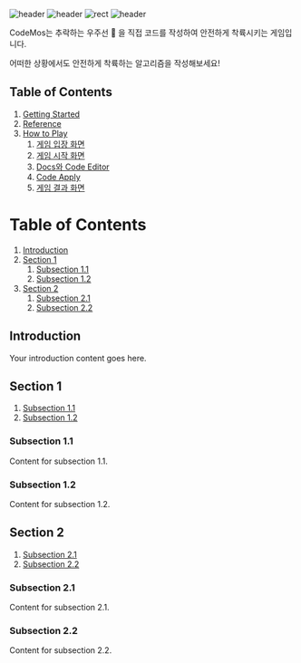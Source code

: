 ![header](https://capsule-render.vercel.app/api?type=waving&color=0:000,40:02071e,80:030928&height=300&section=header&text=CodeMos&fontSize=90&fontColor=fff&animation=fadeIn&fontAlignY=38&desc=Try%20writing%20an%20algorithm%20that%20can%20land%20safely%20in%20any%20situation.&descAlignY=51&descAlign=50)
![header](https://capsule-render.vercel.app/api?type=Rect&color=0:000,70:030928&height=200&text=Codemos&fontColor=fff)
![rect](https://capsule-render.vercel.app/api?type=rect&color=gradient&text=%20%20RECT%20%20&fontAlign=30&fontSize=30&textBg=true&desc=Use%20%27textBg%27%20to%20highlight%20%27text%27&descAlign=60&descAlignY=50)
![header](https://capsule-render.vercel.app/api?type=rounded&color=gradient&text=%20asdf%20&height=300&fontSize=100&textBg=true)

CodeMos는 추락하는 우주선 :rocket: 을 직접 코드를 작성하여  안전하게 착륙시키는 게임입니다.


어떠한 상황에서도 안전하게 착륙하는 알고리즘을 작성해보세요!

## Table of Contents
1. [Getting Started](#)
2. [Reference](#)
3. [How to Play](#)
    1. [게임 입장 화면](#)
    2. [게임 시작 화면](#)
    3. [Docs와 Code Editor](#)
    4. [Code Apply](#)
    5. [게임 결과 화면](#)

# Table of Contents

1. [Introduction](#introduction)
2. [Section 1](#section-1)
   1. [Subsection 1.1](#subsection-1.1)
   2. [Subsection 1.2](#subsection-1.2)
3. [Section 2](#section-2)
   1. [Subsection 2.1](#subsection-2.1)
   2. [Subsection 2.2](#subsection-2.2)

## Introduction

Your introduction content goes here.

## Section 1

1. [Subsection 1.1](#subsection-1.1)
2. [Subsection 1.2](#subsection-1.2)

### Subsection 1.1

Content for subsection 1.1.

### Subsection 1.2

Content for subsection 1.2.

## Section 2

1. [Subsection 2.1](#subsection-2.1)
2. [Subsection 2.2](#subsection-2.2)

### Subsection 2.1

Content for subsection 2.1.

### Subsection 2.2

Content for subsection 2.2.

